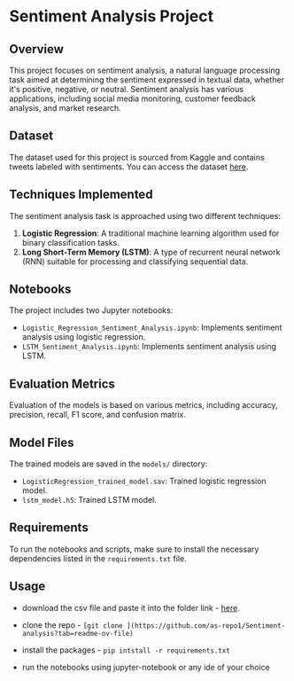# Sentiment Analysis Project

## Overview

This project focuses on sentiment analysis, a natural language processing task aimed at determining the sentiment expressed in textual data, whether it's positive, negative, or neutral. Sentiment analysis has various applications, including social media monitoring, customer feedback analysis, and market research.

## Dataset

The dataset used for this project is sourced from Kaggle and contains tweets labeled with sentiments. You can access the dataset [here](https://www.kaggle.com/datasets/kazanova/sentiment140/data).

## Techniques Implemented

The sentiment analysis task is approached using two different techniques:

1. **Logistic Regression**: A traditional machine learning algorithm used for binary classification tasks.
2. **Long Short-Term Memory (LSTM)**: A type of recurrent neural network (RNN) suitable for processing and classifying sequential data.

## Notebooks

The project includes two Jupyter notebooks:

- `Logistic_Regression_Sentiment_Analysis.ipynb`: Implements sentiment analysis using logistic regression.
- `LSTM_Sentiment_Analysis.ipynb`: Implements sentiment analysis using LSTM.

## Evaluation Metrics

Evaluation of the models is based on various metrics, including accuracy, precision, recall, F1 score, and confusion matrix.

## Model Files

The trained models are saved in the `models/` directory:

- `LogisticRegression_trained_model.sav`: Trained logistic regression model.
- `lstm_model.h5`: Trained LSTM model.

## Requirements

To run the notebooks and scripts, make sure to install the necessary dependencies listed in the `requirements.txt` file.

## Usage
- download the csv file and paste it into the folder link - [here](https://www.kaggle.com/datasets/kazanova/sentiment140/data).

- clone the repo - ``[git clone ](https://github.com/as-repo1/Sentiment-analysis?tab=readme-ov-file)``
- install the packages - ``pip intstall -r requirements.txt``
- run the notebooks using jupyter-notebook or any ide of your choice
